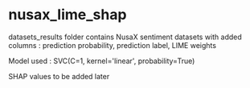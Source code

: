 # nusax_lime_shap

datasets_results folder contains NusaX sentiment datasets with added columns : prediction probability, prediction label, LIME weights  
  
Model used : SVC(C=1, kernel='linear', probability=True)  

SHAP values to be added later